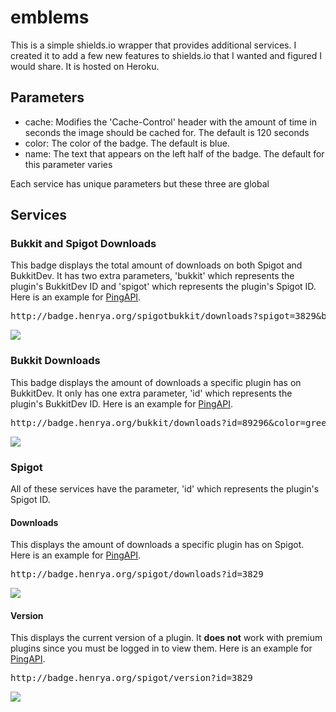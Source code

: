 # emblems

This is a simple shields.io wrapper that provides additional services. I created it to add a few new features to shields.io that I wanted and figured I would share. It is hosted on Heroku.

## Parameters
- cache: Modifies the 'Cache-Control' header with the amount of time in seconds the image should be cached for. The default is 120 seconds
- color: The color of the badge. The default is blue.
- name: The text that appears on the left half of the badge. The default for this parameter varies 

Each service has unique parameters but these three are global

## Services
### Bukkit and Spigot Downloads
This badge displays the total amount of downloads on both Spigot and BukkitDev. It has two extra parameters, 'bukkit' which represents the plugin's BukkitDev ID and 'spigot' which represents the plugin's Spigot ID. Here is an example for [PingAPI](https://www.spigotmc.org/resources/pingapi.3829/).

<pre>
http://badge.henrya.org/spigotbukkit/downloads?spigot=3829&bukkit=89296&color=red
</pre>

<img src="http://badge.henrya.org/spigotbukkit/downloads?spigot=3829&bukkit=89296&color=red">

### Bukkit Downloads
This badge displays the amount of downloads a specific plugin has on BukkitDev. It only has one extra parameter, 'id' which represents the plugin's BukkitDev ID. Here is an example for [PingAPI](https://dev.bukkit.org/projects/pingapi).

<pre>
http://badge.henrya.org/bukkit/downloads?id=89296&color=green
</pre>

<img src="http://badge.henrya.org/bukkit/downloads?id=89296&color=green">

### Spigot
All of these services have the parameter, 'id' which represents the plugin's Spigot ID.
#### Downloads
This displays the amount of downloads a specific plugin has on Spigot. Here is an example for [PingAPI](https://www.spigotmc.org/resources/pingapi.3829/).

<pre>
http://badge.henrya.org/spigot/downloads?id=3829
</pre>

<img src="http://badge.henrya.org/spigot/downloads?id=3829">

#### Version
This displays the current version of a plugin. It **does not** work with premium plugins since you must be logged in to view them. Here is an example for [PingAPI](https://www.spigotmc.org/resources/pingapi.3829/).

<pre>
http://badge.henrya.org/spigot/version?id=3829
</pre>

<img src="http://badge.henrya.org/spigot/version?id=3829">
